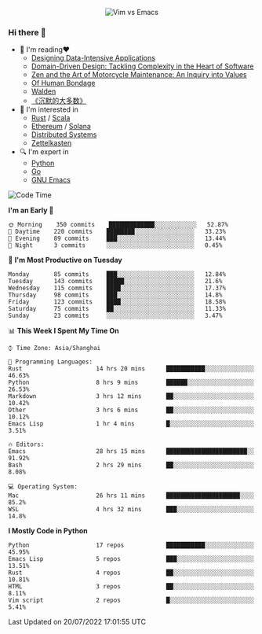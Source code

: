 <p align="center">
    <img src="https://gist.githubusercontent.com/coldnight/e696baffb094e71c96cb302118878eae/raw/40ea5053a6f66cc65f90f437e4173497da225958/banner.gif" alt="Vim vs Emacs" />
</p>

### Hi there 👋

- 📖 I'm reading❤️
    + [Designing Data-Intensive Applications](https://www.oreilly.com/library/view/designing-data-intensive-applications/9781491903063/)
    + [Domain-Driven Design: Tackling Complexity in the Heart of Software](https://www.dddcommunity.org/book/evans_2003/)
    + [Zen and the Art of Motorcycle Maintenance: An Inquiry into Values](https://en.wikipedia.org/wiki/Zen_and_the_Art_of_Motorcycle_Maintenance)
    + [Of Human Bondage](https://en.wikipedia.org/wiki/Of_Human_Bondage)
    + [Walden](https://en.wikipedia.org/wiki/Walden)
    + [《沉默的大多数》](https://en.wikipedia.org/wiki/Silent_majority)
- 🌱 I'm interested in
    + [Rust](https://www.rust-lang.org/) / [Scala](https://www.scala-lang.org/)
    + [Ethereum](https://ethereum.org/en/) / [Solana](https://solana.com/)
	+ [Distributed Systems](https://www.linuxzen.com/notes/topics/20200320174417_%E5%88%86%E5%B8%83%E5%BC%8F/)
	+ [Zettelkasten](https://www.linuxzen.com/notes/notes/20220120080920-slip_box/)
- 🔍 I'm expert in
    + [Python](https://www.python.org/)
    + [Go](https://go.dev/)
    + [GNU Emacs](https://www.gnu.org/software/emacs/)

<!--START_SECTION:waka-->
![Code Time](http://img.shields.io/badge/Code%20Time-0%20secs-blue)

**I'm an Early 🐤** 

```text
🌞 Morning    350 commits    █████████████░░░░░░░░░░░░   52.87% 
🌆 Daytime    220 commits    ████████░░░░░░░░░░░░░░░░░   33.23% 
🌃 Evening    89 commits     ███░░░░░░░░░░░░░░░░░░░░░░   13.44% 
🌙 Night      3 commits      ░░░░░░░░░░░░░░░░░░░░░░░░░   0.45%

```
📅 **I'm Most Productive on Tuesday** 

```text
Monday       85 commits     ███░░░░░░░░░░░░░░░░░░░░░░   12.84% 
Tuesday      143 commits    █████░░░░░░░░░░░░░░░░░░░░   21.6% 
Wednesday    115 commits    ████░░░░░░░░░░░░░░░░░░░░░   17.37% 
Thursday     98 commits     ███░░░░░░░░░░░░░░░░░░░░░░   14.8% 
Friday       123 commits    ████░░░░░░░░░░░░░░░░░░░░░   18.58% 
Saturday     75 commits     ██░░░░░░░░░░░░░░░░░░░░░░░   11.33% 
Sunday       23 commits     ░░░░░░░░░░░░░░░░░░░░░░░░░   3.47%

```


📊 **This Week I Spent My Time On** 

```text
⌚︎ Time Zone: Asia/Shanghai

💬 Programming Languages: 
Rust                     14 hrs 20 mins      ███████████░░░░░░░░░░░░░░   46.63% 
Python                   8 hrs 9 mins        ██████░░░░░░░░░░░░░░░░░░░   26.53% 
Markdown                 3 hrs 12 mins       ██░░░░░░░░░░░░░░░░░░░░░░░   10.42% 
Other                    3 hrs 6 mins        ██░░░░░░░░░░░░░░░░░░░░░░░   10.12% 
Emacs Lisp               1 hr 4 mins         █░░░░░░░░░░░░░░░░░░░░░░░░   3.51%

🔥 Editors: 
Emacs                    28 hrs 15 mins      ███████████████████████░░   91.92% 
Bash                     2 hrs 29 mins       ██░░░░░░░░░░░░░░░░░░░░░░░   8.08%

💻 Operating System: 
Mac                      26 hrs 11 mins      █████████████████████░░░░   85.2% 
WSL                      4 hrs 32 mins       ███░░░░░░░░░░░░░░░░░░░░░░   14.8%

```

**I Mostly Code in Python** 

```text
Python                   17 repos            ███████████░░░░░░░░░░░░░░   45.95% 
Emacs Lisp               5 repos             ███░░░░░░░░░░░░░░░░░░░░░░   13.51% 
Rust                     4 repos             ██░░░░░░░░░░░░░░░░░░░░░░░   10.81% 
HTML                     3 repos             ██░░░░░░░░░░░░░░░░░░░░░░░   8.11% 
Vim script               2 repos             █░░░░░░░░░░░░░░░░░░░░░░░░   5.41%

```



 Last Updated on 20/07/2022 17:01:55 UTC
<!--END_SECTION:waka-->
